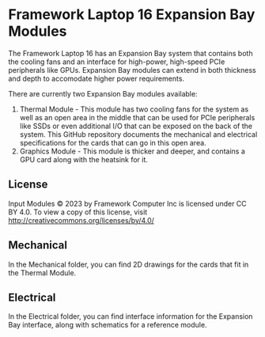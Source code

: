 # Framework Laptop 16 Expansion Bay Modules
The Framework Laptop 16 has an Expansion Bay system that contains both the cooling fans
and an interface for high-power, high-speed PCIe peripherals like GPUs.  Expansion Bay
modules can extend in both thickness and depth to accomodate higher power requirements.

There are currently two Expansion Bay modules available:

 1. Thermal Module - This module has two cooling fans for the system as well as an open area 
 in the middle that can be used for PCIe peripherals like SSDs or even additional I/O that can
 be exposed on the back of the system.  This GitHub repository documents the mechanical 
 and electrical specifications for the cards that can go in this open area.
 2. Graphics Module - This module is thicker and deeper, and contains a GPU card along with
 the heatsink for it.

## License
Input Modules © 2023 by Framework Computer Inc is licensed under CC BY 4.0. To view a copy of this license, visit http://creativecommons.org/licenses/by/4.0/

## Mechanical
In the Mechanical folder, you can find 2D drawings for the cards that fit in the Thermal Module.

## Electrical
In the Electrical folder, you can find interface information for the Expansion Bay interface,
along with schematics for a reference module.
